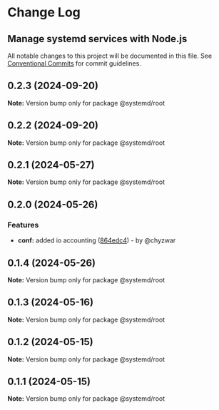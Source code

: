 # Change Log
## Manage systemd services with Node.js

All notable changes to this project will be documented in this file.
See [Conventional Commits](https://conventionalcommits.org) for commit guidelines.

## 0.2.3 (2024-09-20)

**Note:** Version bump only for package @systemd/root

## 0.2.2 (2024-09-20)

**Note:** Version bump only for package @systemd/root

## 0.2.1 (2024-05-27)

**Note:** Version bump only for package @systemd/root

## 0.2.0 (2024-05-26)

### Features

* **conf:** added io accounting ([864edc4](https://github.com/chyzwar/systemd/commit/864edc416f5afe3cdeb29475d0e31a90f54d8aec)) - by @chyzwar

## 0.1.4 (2024-05-26)

**Note:** Version bump only for package @systemd/root

## 0.1.3 (2024-05-16)

**Note:** Version bump only for package @systemd/root

## 0.1.2 (2024-05-15)

**Note:** Version bump only for package @systemd/root

## 0.1.1 (2024-05-15)

**Note:** Version bump only for package @systemd/root
